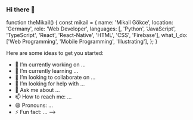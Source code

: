 ### Hi there 👋

function theMikail() {
	const mikail = {
		name: 'Mikail Gökce',
		location: 'Germany',
		role: 'Web Developer',
		languages: [, 'Python', 'JavaScript', 'TypeScript', 'React', 'React-Native', 'HTML', 'CSS', 'Firebase'],
		what_I_do: ['Web Programming', 'Mobile Programming', 'Illustrating'],
	};
}


Here are some ideas to get you started:

- 🔭 I’m currently working on ...
- 🌱 I’m currently learning ...
- 👯 I’m looking to collaborate on ...
- 🤔 I’m looking for help with ...
- 💬 Ask me about ...
- 📫 How to reach me: ...
- 😄 Pronouns: ...
- ⚡ Fun fact: ...
-->

